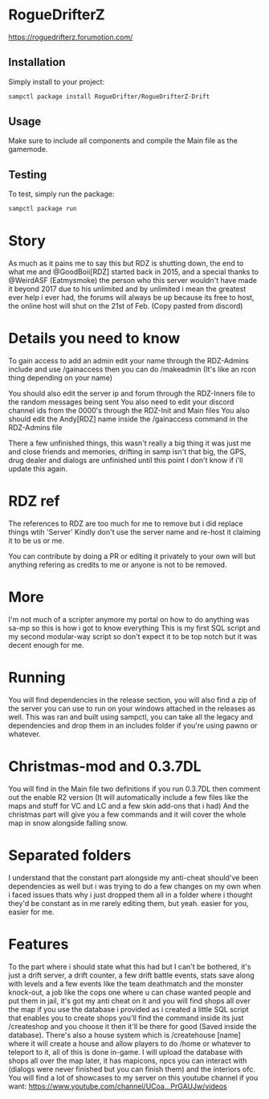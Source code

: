 # RogueDrifterZ
https://roguedrifterz.forumotion.com/
## Installation

Simply install to your project:

```bash
sampctl package install RogueDrifter/RogueDrifterZ-Drift
```

## Usage

Make sure to include all components and compile the Main file as the gamemode.

## Testing

To test, simply run the package:

```bash
sampctl package run
```

# Story

As much as it pains me to say this but RDZ is shutting down, 
the end to what me and @GoodBoii[RDZ] started back in 2015, 
and a special thanks to @WeirdASF (Eatmysmoke) the person who this server 
wouldn't have made it beyond 2017 due to his unlimited and by 
unlimited i mean the greatest ever help i ever had, the forums 
will always be up because its free to host, 
the online host will shut on the 21st of Feb. (Copy pasted from discord)

# Details you need to know

To gain access to add an admin edit your name through the RDZ-Admins include
and use /gainaccess then you can do /makeadmin (It's like an rcon thing depending on your name)

You should also edit the server ip and forum through the RDZ-Inners file to the random messages being sent
You also need to edit your discord channel ids from the 0000's through the RDZ-Init and Main files
You also should edit the Andy[RDZ] name inside the /gainaccess command in the RDZ-Admins file

There a few unfinished things, this wasn't really a big thing it was just me and close friends
and memories, drifting in samp isn't that big, the GPS, drug dealer and dialogs are unfinished until this point
I don't know if i'll update this again.


# RDZ ref

The references to RDZ are too much for me to remove but i did replace things wtih 'Server'
Kindly don't use the server name and re-host it claiming it to be us or me.

You can contribute by doing a PR or editing it privately to your own will but anything refering as credits to me or anyone is not to be removed.

# More 

I'm not much of a scripter anymore my portal on how to do anything was sa-mp so this is how i got to know everything
This is my first SQL script and my second modular-way script so don't expect it to be top notch but it was decent enough for me.

# Running
You will find dependencies in the release section, you will also find a zip of the server you can use to run on your windows attached in the releases as well.
This was ran and built using sampctl, you can take all the legacy and dependencies and drop them in an includes folder if you're using pawno or whatever.

# Christmas-mod and 0.3.7DL

You will find in the Main file two definitions if you run 0.3.7DL then comment out the enable R2 version (It will automatically include a few files like the maps and stuff for VC and LC and a few skin add-ons that i had) And the christmas part will give you a few commands and it will cover the whole map in snow alongside falling snow.

# Separated folders
I understand that the constant part alongside my anti-cheat should've been dependencies as well but i was trying to do a few changes on my own when i faced issues thats why i just dropped them all in a folder where i thought they'd be constant as in me rarely editing them, but yeah. easier for you, easier for me.

# Features


To the part where i should state what this had but I can't be bothered, it's just a drift server, a drift counter, a few drift battle events, stats save along with levels and a few events like the team deathmatch and the monster knock-out, a job like the cops one where u can chase wanted people and put them in jail, it's got my anti cheat on it and you will find shops all over the map if you use the database i provided as i created a little SQL script that enables you to create shops you'll find the command inside its just /createshop and you choose it then it'll be there for good (Saved inside the database). There's also a house system which is /createhouse [name] where it will create a house and allow players to do /home or whatever to teleport to it, all of this is done in-game.
I will upload the database with shops all over the map later, it has mapicons, npcs you can interact with (dialogs were never finished but you can finish them) and the interiors ofc.
You will find a lot of showcases to my server on this youtube channel if you want: https://www.youtube.com/channel/UCoa...PrGAUJw/videos
